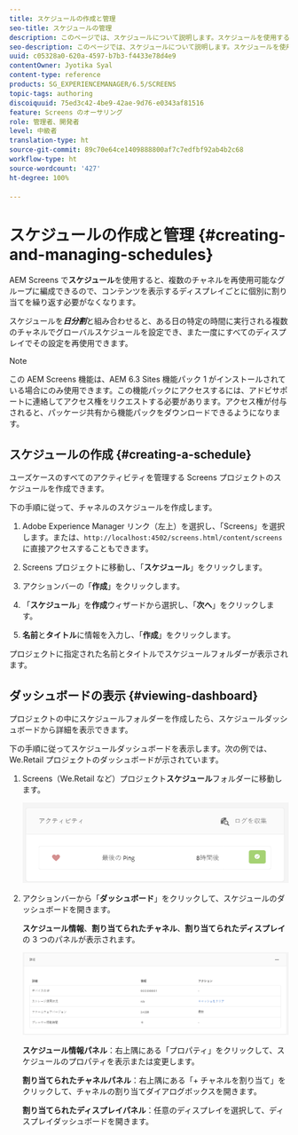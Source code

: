 ```yaml
---
title: スケジュールの作成と管理
seo-title: スケジュールの管理
description: このページでは、スケジュールについて説明します。スケジュールを使用すると、複数のチャネルを再使用可能なグループに編成できるので、コンテンツを表示するディスプレイごとに個別に割り当てを繰り返す必要がなくなります。
seo-description: このページでは、スケジュールについて説明します。スケジュールを使用すると、複数のチャネルを再使用可能なグループに編成できるので、コンテンツを表示するディスプレイごとに個別に割り当てを繰り返す必要がなくなります。
uuid: c05328a0-620a-4597-b7b3-f4433e78d4e9
contentOwner: Jyotika Syal
content-type: reference
products: SG_EXPERIENCEMANAGER/6.5/SCREENS
topic-tags: authoring
discoiquuid: 75ed3c42-4be9-42ae-9d76-e0343af81516
feature: Screens のオーサリング
role: 管理者、開発者
level: 中級者
translation-type: ht
source-git-commit: 89c70e64ce1409888800af7c7edfbf92ab4b2c68
workflow-type: ht
source-wordcount: '427'
ht-degree: 100%

---
```



# スケジュールの作成と管理 {#creating-and-managing-schedules}

AEM Screens で&#x200B;**スケジュール**&#x200B;を使用すると、複数のチャネルを再使用可能なグループに編成できるので、コンテンツを表示するディスプレイごとに個別に割り当てを繰り返す必要がなくなります。

スケジュールを&#x200B;***日分割***&#x200B;と組み合わせると、ある日の特定の時間に実行される複数のチャネルでグローバルスケジュールを設定でき、また一度にすべてのディスプレイでその設定を再使用できます。

>[!NOTE]
>
>この AEM Screens 機能は、AEM 6.3 Sites 機能パック 1 がインストールされている場合にのみ使用できます。この機能パックにアクセスするには、アドビサポートに連絡してアクセス権をリクエストする必要があります。アクセス権が付与されると、パッケージ共有から機能パックをダウンロードできるようになります。

## スケジュールの作成 {#creating-a-schedule}

ユーズケースのすべてのアクティビティを管理する Screens プロジェクトのスケジュールを作成できます。

下の手順に従って、チャネルのスケジュールを作成します。

1. Adobe Experience Manager リンク（左上）を選択し、「Screens」を選択します。または、`http://localhost:4502/screens.html/content/screens` に直接アクセスすることもできます。
1. Screens プロジェクトに移動し、「**スケジュール**」をクリックします。
1. アクションバーの「**作成**」をクリックします。
1. 「**スケジュール**」を&#x200B;**作成**&#x200B;ウィザードから選択し、「**次へ**」をクリックします。

1. **名前**&#x200B;と&#x200B;**タイトル**&#x200B;に情報を入力し、「**作成**」をクリックします。

プロジェクトに指定された名前とタイトルでスケジュールフォルダーが表示されます。


## ダッシュボードの表示 {#viewing-dashboard}

プロジェクトの中にスケジュールフォルダーを作成したら、スケジュールダッシュボードから詳細を表示できます。

下の手順に従ってスケジュールダッシュボードを表示します。次の例では、We.Retail プロジェクトのダッシュボードが示されています。

1. Screens（We.Retail など）プロジェクト&#x200B;**スケジュール**&#x200B;フォルダーに移動します。

   ![chlimage_1](assets/chlimage_1.png)

1. アクションバーから「**ダッシュボード**」をクリックして、スケジュールのダッシュボードを開きます。

   **スケジュール情報**、**割り当てられたチャネル**、**割り当てられたディスプレイ** の 3 つのパネルが表示されます。

   ![chlimage_1-1](assets/chlimage_1-1.png)

   **スケジュール情報パネル**：右上隅にある「プロパティ」をクリックして、スケジュールのプロパティを表示または変更します。

   **割り当てられたチャネルパネル**：右上隅にある「+ チャネルを割り当て」をクリックして、チャネルの割り当てダイアログボックスを開きます。

   **割り当てられたディスプレイパネル**：任意のディスプレイを選択して、ディスプレイダッシュボードを開きます。

